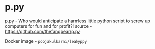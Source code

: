 # p.py
p.py - Who would anticipate a harmless little python script to screw up computers for fun and for profit?!
source - https://github.com/thefangbear/p.py

Docker image - `poojakulkarni/leakyppy`
